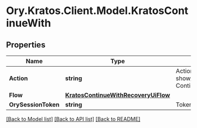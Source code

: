 # Ory.Kratos.Client.Model.KratosContinueWith

## Properties

Name | Type | Description | Notes
------------ | ------------- | ------------- | -------------
**Action** | **string** | Action will always be &#x60;show_recovery_ui&#x60; show_recovery_ui ContinueWithActionShowRecoveryUIString | 
**Flow** | [**KratosContinueWithRecoveryUiFlow**](KratosContinueWithRecoveryUiFlow.md) |  | 
**OrySessionToken** | **string** | Token is the token of the session | 

[[Back to Model list]](../README.md#documentation-for-models) [[Back to API list]](../README.md#documentation-for-api-endpoints) [[Back to README]](../README.md)

